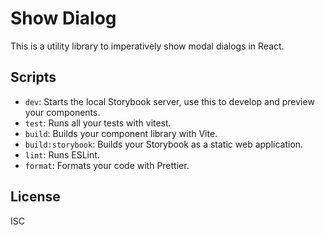 # Show Dialog

This is a utility library to imperatively show modal dialogs in React.

## Scripts

- `dev`: Starts the local Storybook server, use this to develop and preview your
  components.
- `test`: Runs all your tests with vitest.
- `build`: Builds your component library with Vite.
- `build:storybook`: Builds your Storybook as a static web application.
- `lint`: Runs ESLint.
- `format`: Formats your code with Prettier.

## License

ISC
